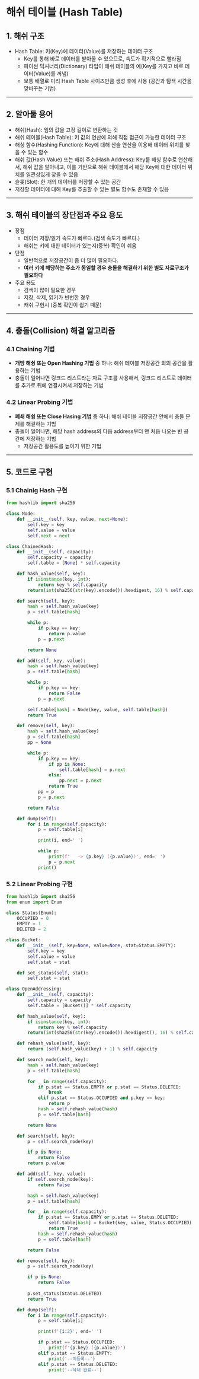 # 해쉬 테이블 (Hash Table)

## 1. 해쉬 구조
- Hash Table: 키(Key)에 데이터(Value)를 저장하는 데이터 구조
    - Key를 통해 바로 데이터를 받아올 수 있으므로, 속도가 획기적으로 빨라짐
    - 파이썬 딕셔너리(Dictionary) 타입이 해쉬 테이블의 예(Key를 가지고 바로 데이터(Value)를 꺼냄)
    - 보통 배열로 미리 Hash Table 사이즈만큼 생성 후에 사용 (공간과 탐색 시간을 맞바꾸는 기법)     

***

## 2. 알아둘 용어
- 해쉬(Hash): 임의 값을 고정 길이로 변환하는 것
- 해쉬 테이블(Hash Table): 키 값의 연산에 의해 직접 접근이 가능한 데이터 구조
- 해싱 함수(Hashing Function): Key에 대해 산술 연산을 이용해 데이터 위치를 찾을 수 있는 함수
- 해쉬 값(Hash Value) 또는 해쉬 주소(Hash Address): Key를 해싱 함수로 연산해서, 해쉬 값을 알아내고, 이를 기반으로 해쉬 테이블에서 해당 Key에 대한 데이터 위치를 일관성있게 찾을 수 있음
- 슬롯(Slot): 한 개의 데이터를 저장할 수 있는 공간
- 저장할 데이터에 대해 Key를 추출할 수 있는 별도 함수도 존재할 수 있음

***

## 3. 해쉬 테이블의 장단점과 주요 용도
- 장점
    - 데이터 저장/읽기 속도가 빠르다.(검색 속도가 빠르다.)
    - 해쉬는 키에 대한 데이터가 있는지(중복) 확인이 쉬움
- 단점
    - 일반적으로 저장공간이 좀 더 많이 필요하다.
    - **여러 키에 해당하는 주소가 동일할 경우 충돌을 해결하기 위한 별도 자료구조가 필요하다**
- 주요 용도
    - 검색이 많이 필요한 경우
    - 저장, 삭제, 읽기가 빈번한 경우
    - 캐쉬 구현시 (중복 확인이 쉽기 때문)

***

## 4. 충돌(Collision) 해결 알고리즘

### 4.1 Chaining 기법
- **개방 해슁 또는 Open Hashing 기법** 중 하나: 해쉬 테이블 저장공간 외의 공간을 활용하는 기법
- 충돌이 일어나면 링크드 리스트라는 자료 구조를 사용해서, 링크드 리스트로 데이터를 추가로 뒤에 연결시켜서 저장하는 기법

### 4.2 Linear Probing 기법
- **폐쇄 해슁 또는 Close Hasing 기법** 중 하나: 해쉬 테이블 저장공간 안에서 충돌 문제를 해결하는 기법
- 충돌이 일어나면, 해당 hash address의 다음 address부터 맨 처음 나오는 빈 공간에 저장하는 기법
    - 저장공간 활용도를 높이기 위한 기법

***

## 5. 코드로 구현

### 5.1 Chainig Hash 구현

```python
from hashlib import sha256

class Node:
    def __init__(self, key, value, next=None):
        self.key = key
        self.value = value
        self.next = next

class ChainedHash:
    def __init__(self, capacity):
        self.capacity = capacity
        self.table = [None] * self.capacity

    def hash_value(self, key):
        if isinstance(key, int):
            return key % self.capacity
        return(int(sha256(str(key).encode()).hexdigest, 16) % self.capacity)

    def search(self, key):
        hash = self.hash_value(key)
        p = self.table[hash]

        while p:
            if p.key == key:
                return p.value
            p = p.next

        return None

    def add(self, key, value):
        hash = self.hash_value(key)
        p = self.table[hash]

        while p:
            if p.key == key:
                return False
            p = p.next

        self.table[hash] = Node(key, value, self.table[hash])
        return True

    def remove(self, key):
        hash = self.hash_value(key)
        p = self.table[hash]
        pp = None

        while p:
            if p.key == key:
                if pp is None:
                    self.table[hash] = p.next
                else:
                    pp.next = p.next
                return True
            pp = p
            p = p.next

        return False

    def dump(self):
        for i in range(self.capacity):
            p = self.table[i]

            print(i, end=' ')

            while p:
                print(f'   -> {p.key} ({p.value})', end=' ')
                p = p.next
            print()
```

### 5.2 Linear Probing 구현

```python
from hashlib import sha256
from enum import Enum

class Status(Enum):
    OCCUPIED = 0
    EMPTY = 1
    DELETED = 2

class Bucket:
    def __init__(self, key=None, value=None, stat=Status.EMPTY):
        self.key = key
        self.value = value
        self.stat = stat

    def set_status(self, stat):
        self.stat = stat

class OpenAddressing:
    def __init__(self, capacity):
        self.capacity = capacity
        self.table = [Bucket()] * self.capacity

    def hash_value(self, key):
        if isinstance(key, int):
            return key % self.capacity
        return(int(sha256(str(key).encode()).hexdigest(), 16) % self.capacity)

    def rehash_value(self, key):
        return (self.hash_value(key) + 1) % self.capacity

    def search_node(self, key):
        hash = self.hash_value(key)
        p = self.table[hash]

        for _ in range(self.capacity):
            if p.stat == Status.EMPTY or p.stat == Status.DELETED:
                break
            elif p.stat == Status.OCCUPIED and p.key == key:
                return p
            hash = self.rehash_value(hash)
            p = self.table[hash]

        return None

    def search(self, key):
        p = self.search_node(key)

        if p is None:
            return False
        return p.value

    def add(self, key, value):
        if self.search_node(key):
            return False

        hash = self.hash_value(key)
        p = self.table[hash]

        for _ in range(self.capacity):
            if p.stat == Status.EMPY or p.stat == Status.DELETED:
                self.table[hash] = Bucket(key, value, Status.OCCUPIED)
                return True
            hash = self.rehash_value(hash)
            p = self.table[hash]

        return False

    def remove(self, key):
        p = self.search_node(key)

        if p is None:
            return False
        
        p.set_status(Status.DELETED)
        return True

    def dump(self):
        for i in range(self.capacity):
            p = self.table[i]

            print(f'{i:2}', end=' ')

            if p.stat == Status.OCCUPIED:
                print(f'{p.key} ({p.value})')
            elif p.stat == Status.EMPTY:
                print('--미등록--')
            elif p.stat == Status.DELETED:
                print('--삭제 완료--')
```
